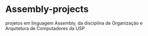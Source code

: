 # Assembly-projects
projetos em linguagem Assembly, da disciplina de Organização e Arquitetura de Computadores da USP
